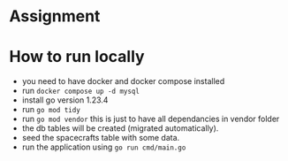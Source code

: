 # Assignment

# How to run locally
- you need to have docker and docker compose installed
- run `docker compose up -d mysql`
- install go version 1.23.4
- run `go mod tidy` 
- run `go mod vendor` this is just to have all dependancies in vendor folder
- the db tables will be created (migrated automatically).
- seed the spacecrafts table with some data.
- run the application using `go run cmd/main.go` 